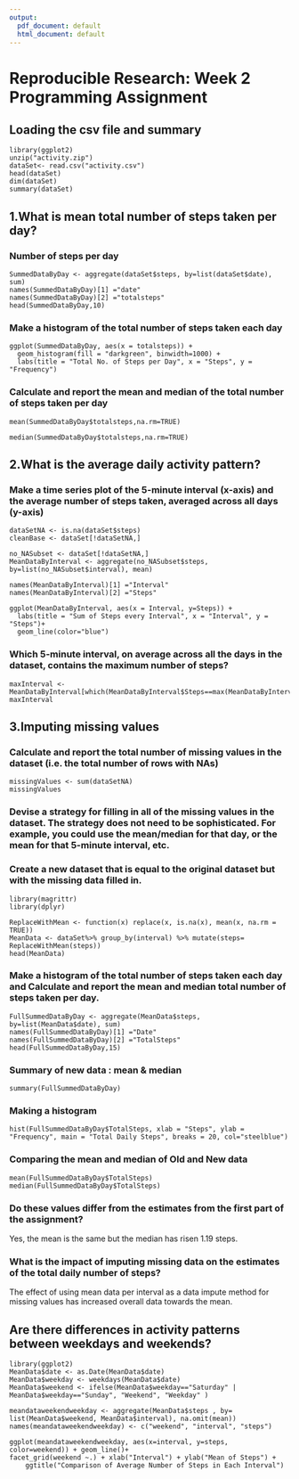 ```yaml
---
output:
  pdf_document: default
  html_document: default
---
```


Reproducible Research: Week 2 Programming Assignment
====================================================

Loading the csv file and summary
--------------------------------

``` {r}
library(ggplot2)
unzip("activity.zip")
dataSet<- read.csv("activity.csv")
head(dataSet)
dim(dataSet)
summary(dataSet)
```

1.What is mean total number of steps taken per day?
---------------------------------------------------

### Number of steps per day

``` {r}
SummedDataByDay <- aggregate(dataSet$steps, by=list(dataSet$date), sum)
names(SummedDataByDay)[1] ="date"
names(SummedDataByDay)[2] ="totalsteps"
head(SummedDataByDay,10)
```

### Make a histogram of the total number of steps taken each day

``` {r}
ggplot(SummedDataByDay, aes(x = totalsteps)) +
  geom_histogram(fill = "darkgreen", binwidth=1000) +
  labs(title = "Total No. of Steps per Day", x = "Steps", y = "Frequency")
```

### Calculate and report the mean and median of the total number of steps taken per day

``` {r}
mean(SummedDataByDay$totalsteps,na.rm=TRUE)
```

``` {r}
median(SummedDataByDay$totalsteps,na.rm=TRUE)
```

2.What is the average daily activity pattern?
---------------------------------------------

### Make a time series plot of the 5-minute interval (x-axis) and the average number of steps taken, averaged across all days (y-axis)

``` {r}
dataSetNA <- is.na(dataSet$steps)
cleanBase <- dataSet[!dataSetNA,]

no_NASubset <- dataSet[!dataSetNA,]
MeanDataByInterval <- aggregate(no_NASubset$steps, by=list(no_NASubset$interval), mean)

names(MeanDataByInterval)[1] ="Interval"
names(MeanDataByInterval)[2] ="Steps"

ggplot(MeanDataByInterval, aes(x = Interval, y=Steps)) +
  labs(title = "Sum of Steps every Interval", x = "Interval", y = "Steps")+
  geom_line(color="blue") 
```

### Which 5-minute interval, on average across all the days in the dataset, contains the maximum number of steps?

``` {r}
maxInterval <- MeanDataByInterval[which(MeanDataByInterval$Steps==max(MeanDataByInterval$Steps)),]
maxInterval
```

3.Imputing missing values
-------------------------

### Calculate and report the total number of missing values in the dataset (i.e. the total number of rows with NAs)

``` {r}
missingValues <- sum(dataSetNA)
missingValues
```

### Devise a strategy for filling in all of the missing values in the dataset. The strategy does not need to be sophisticated. For example, you could use the mean/median for that day, or the mean for that 5-minute interval, etc.

### Create a new dataset that is equal to the original dataset but with the missing data filled in.

``` {r}
library(magrittr)
library(dplyr)

ReplaceWithMean <- function(x) replace(x, is.na(x), mean(x, na.rm = TRUE))
MeanData <- dataSet%>% group_by(interval) %>% mutate(steps= ReplaceWithMean(steps))
head(MeanData)
```

### Make a histogram of the total number of steps taken each day and Calculate and report the mean and median total number of steps taken per day.

``` {r}
FullSummedDataByDay <- aggregate(MeanData$steps, by=list(MeanData$date), sum)
names(FullSummedDataByDay)[1] ="Date"
names(FullSummedDataByDay)[2] ="TotalSteps"
head(FullSummedDataByDay,15)
```

### Summary of new data : mean & median

``` {r}
summary(FullSummedDataByDay)
```

### Making a histogram

``` {r}
hist(FullSummedDataByDay$TotalSteps, xlab = "Steps", ylab = "Frequency", main = "Total Daily Steps", breaks = 20, col="steelblue")
```

### Comparing the mean and median of Old and New data

``` {r}
mean(FullSummedDataByDay$TotalSteps)
median(FullSummedDataByDay$TotalSteps)
```

### Do these values differ from the estimates from the first part of the assignment?

Yes, the mean is the same but the median has risen 1.19 steps.

### What is the impact of imputing missing data on the estimates of the total daily number of steps?

The effect of using mean data per interval as a data impute method for missing values has increased overall data towards the mean.

Are there differences in activity patterns between weekdays and weekends?
-------------------------------------------------------------------------

``` {r}
library(ggplot2)
MeanData$date <- as.Date(MeanData$date)
MeanData$weekday <- weekdays(MeanData$date)
MeanData$weekend <- ifelse(MeanData$weekday=="Saturday" | MeanData$weekday=="Sunday", "Weekend", "Weekday" )

meandataweekendweekday <- aggregate(MeanData$steps , by= list(MeanData$weekend, MeanData$interval), na.omit(mean))
names(meandataweekendweekday) <- c("weekend", "interval", "steps")

ggplot(meandataweekendweekday, aes(x=interval, y=steps, color=weekend)) + geom_line()+
facet_grid(weekend ~.) + xlab("Interval") + ylab("Mean of Steps") +
    ggtitle("Comparison of Average Number of Steps in Each Interval")
```
